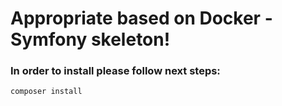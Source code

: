 # Appropriate based on Docker - Symfony skeleton!
### In order to install please follow next steps:
```php
composer install
```